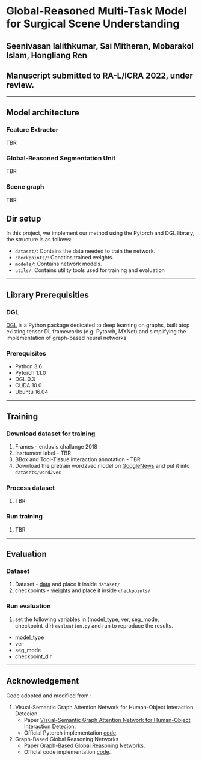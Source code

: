 # Global-Reasoned Multi-Task Model for Surgical Scene Understanding
Seenivasan lalithkumar, Sai Mitheran, Mobarakol Islam, Hongliang Ren
---
Manuscript submitted to RA-L/ICRA 2022, under review.
---

---

## Model architecture
### Feature Extractor
TBR
<!---------------------------------------------------------------------------------------------------------------->
### Global-Reasoned Segmentation Unit
TBR
<!---------------------------------------------------------------------------------------------------------------->
### Scene graph
<!---------------------------------------------------------------------------------------------------------------->
TBR
<!---------------------------------------------------------------------------------------------------------------->

## Dir setup
<!---------------------------------------------------------------------------------------------------------------->
In this project, we implement our method using the Pytorch and DGL library, the structure is as follows: 

- `dataset/`: Contains the data needed to train the network.
- `checkpoints/`: Conatins trained weights.
- `models/`: Contains network models.
- `utils/`: Contains utility tools used for training and evaluation

---

## Library Prerequisities

### DGL
<a href='https://docs.dgl.ai/en/latest/install/index.html'>DGL</a> is a Python package dedicated to deep learning on graphs, built atop existing tensor DL frameworks (e.g. Pytorch, MXNet) and simplifying the implementation of graph-based neural networks

### Prerequisites
- Python 3.6
- Pytorch 1.1.0
- DGL 0.3
- CUDA 10.0
- Ubuntu 16.04
---
## Training
### Download dataset for training
1. Frames - endovis challange 2018
2. Insrtument label - TBR
3. BBox and Tool-Tissue interaction annotation - TBR
4. Download the pretrain word2vec model on [GoogleNews](https://code.google.com/archive/p/word2vec/) and put it into `datasets/word2vec`

### Process dataset
1. TBR
### Run training
1. TBR
   
---
## Evaluation

### Dataset
1. Dataset - [data](https://drive.google.com/file/d/1OwWfgBZE0W5grXVaQN63VUUaTvufEmW0/view?usp=sharing) and place it inside `dataset/`
2. checkpoints - [weights](https://drive.google.com/file/d/1HTSYta_Dn9-nF1Df4TUym38Nu0VMtl5l/view?usp=sharing) and place it inside `checkpoints/`


### Run evaluation
1. set the following variables in (model_type, ver, seg_mode, checkpoint_dir) `evaluation.py` and run to reproduce the results.
- model_type
- ver
- seg_mode
- checkpoint_dir

---
## Acknowledgement
Code adopted and modified from :
1. Visual-Semantic Graph Attention Network for Human-Object Interaction Detecion
    - Paper [Visual-Semantic Graph Attention Network for Human-Object Interaction Detecion](https://arxiv.org/abs/2001.02302).
    - Official Pytorch implementation [code](https://github.com/birlrobotics/vs-gats).
1. Graph-Based Global Reasoning Networks
    - Paper [Graph-Based Global Reasoning Networks](https://openaccess.thecvf.com/content_CVPR_2019/papers/Chen_Graph-Based_Global_Reasoning_Networks_CVPR_2019_paper.pdf).
    - Official code implementation [code](https://github.com/facebookresearch/GloRe.git).